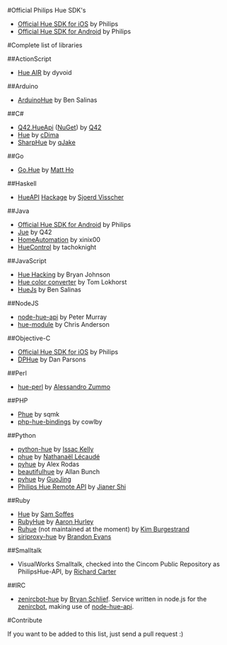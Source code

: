 #Official Philips Hue SDK's
* [Official Hue SDK for iOS](https://github.com/PhilipsHue/PhilipsHueSDKiOS) by Philips
* [Official Hue SDK for Android](https://github.com/PhilipsHue/PhilipsHueSDKAndroid) by Philips

#Complete list of libraries

##ActionScript
* [Hue AIR](https://github.com/dyvoid/hue-air) by dyvoid

##Arduino
* [ArduinoHue](https://github.com/bsalinas/ArduinoHue) by Ben Salinas

##C\# 
* [Q42.HueApi](https://github.com/Q42/Q42.HueApi) ([NuGet](https://nuget.org/packages/Q42.HueApi)) by [Q42](http://q42.nl)
* [Hue](https://github.com/cDima/Hue) by [cDima](http://dima.sadakov.com/)
* [SharpHue](https://github.com/qJake/SharpHue) by [qJake](https://github.com/qJake)

##Go
* [Go.Hue](https://github.com/savaki/go.hue) by [Matt Ho](http://github.com/savaki)

##Haskell
* [HueAPI](https://github.com/sjoerdvisscher/HueAPI) [Hackage](http://hackage.haskell.org/package/HueAPI) by [Sjoerd Visscher](http://sjoerdvisscher.handcraft.com/)

##Java
* [Official Hue SDK for Android](https://github.com/PhilipsHue/PhilipsHueSDKAndroid) by Philips
* [Jue](https://github.com/Q42/jue) by Q42
* [HomeAutomation](https://github.com/xinix00/HomeAutomation) by xinix00
* [HueControl](https://github.com/tachoknight/HueControl) by tachoknight

##JavaScript
* [Hue Hacking](https://github.com/bjohnso5/hue-hacking) by Bryan Johnson
* [Hue color converter](https://github.com/Q42/hue-color-converter) by Tom Lokhorst
* [HueJs](https://github.com/bsalinas/huejs) by Ben Salinas

##NodeJS
* [node-hue-api](https://github.com/peter-murray/node-hue-api) by Peter Murray 
* [hue-module](https://github.com/whyohwhyamihere/hue-module) by Chris Anderson

##Objective-C
* [Official Hue SDK for iOS](https://github.com/PhilipsHue/PhilipsHueSDKiOS) by Philips
* [DPHue](https://github.com/danparsons/DPHue) by Dan Parsons

##Perl
* [hue-perl](https://github.com/dwery/hue-perl) by [Alessandro Zummo](http://www.towertech.it)

##PHP
* [Phue](https://github.com/sqmk/Phue) by sqmk
* [php-hue-bindings](https://github.com/cowlby/php-hue-bindings) by cowlby

##Python
  
* [python-hue](https://github.com/issackelly/python-hue) by [Issac Kelly](https://twitter.com/issackelly/)
* [phue](https://github.com/studioimaginaire/phue) by [Nathanaël Lécaudé](https://studioimaginaire.com/)
* [pyhue](https://github.com/alexrdp90/pyhue) by Alex Rodas
* [beautifulhue](https://github.com/allanbunch/beautifulhue) by Allan Bunch
* [pyhue](https://github.com/GuoJing/pyhue) by [GuoJing](http://guojing.me)
* [Philips Hue Remote API](https://github.com/jarvisinc/PhilipsHueRemoteAPI) by [Jianer Shi](https://github.com/paulshi)

##Ruby

* [Hue](https://github.com/soffes/hue) by [Sam Soffes](https://soff.es)
* [RubyHue](https://github.com/AaronH/RubyHue) by [Aaron Hurley](http://zealog.com)
* [Ruhue](https://github.com/Burgestrand/ruhue) (not maintained at the moment) by [Kim Burgestrand](http://burgestrand.se/)
* [siriproxy-hue](https://github.com/interstateone/siriproxy-hue) by [Brandon Evans](http://brandonevans.ca/)

##Smalltalk

* VisualWorks Smalltalk, checked into the Cincom Public Repository as PhilipsHue-API, by [Richard Carter](http://uk.linkedin.com/in/richiecarter)

##IRC

* [zenircbot-hue](https://github.com/bschlief/zenircbot-hue) by [Bryan Schlief](https://github.com/bschlief).  Service written in node.js for the [zenircbot](https://github.com/wraithan/zenircbot/), making use of [node-hue-api](https://github.com/peter-murray/node-hue-api).

#Contribute

If you want to be added to this list, just send a pull request :)
